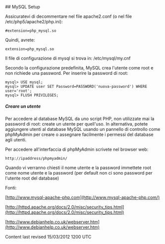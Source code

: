 <div id="main-page"></div>
<div class="divider" id="serv-mysql"></div>
## MySQL Setup

Assicuratevi di decommentare nel file apache2.conf (o nel file /etc/php5/apache2/php.ini):

~~~  
#extension=php_mysql.so  
~~~

Quindi, avrete:

~~~  
extension=php_mysql.so  
~~~

Il file di configurazione di mysql si trova in: /etc/mysql/my.cnf

Secondo la configurazione predefinita, MySQL crea l'utente come root e non richiede una password. Per inserire la password di root:

~~~  
mysql> USE mysql;  
mysql> UPDATE user SET Password=PASSWORD('nuova-password') WHERE user='root';  
mysql> FLUSH PRIVILEGES;  
~~~

##### Creare un utente

Per accedere al database MySQL da uno script PHP, non utilizzate mai la password di root: create un utente per quell'uso. In alternativa, potete aggiungere utenti al database MySQL usando un pannello di controllo come phpMyAdmin per creare o assegnare facilmente i permessi del database agli utenti.

Per accedere all'interfaccia di phpMyAdmin scrivete nel browser web:

~~~  
http://ipaddress/phpmyadmin/  
~~~

Quando vi verranno chiesti il nome utente e la password immettete root come nome utente e la password (per default non ci sono password per l'utente root del database)

Fonti:

 [http://www.mysql-apache-php.com](http://www.mysql-apache-php.com/) 

 [http://httpd.apache.org/docs/2.0/misc/security_tips.html](http://httpd.apache.org/docs/2.0/misc/security_tips.html) 

 [http://www.debianhelp.co.uk/webserver.htm](http://www.debianhelp.co.uk/webserver.htm) 

<div id="rev">Content last revised 15/03/2012 1200 UTC</div>
